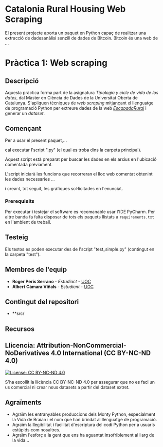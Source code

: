 # Catalonia Rural Housing Web Scraping

El present projecte aporta un paquet en Python capaç de realitzar una extracció de dadesanàlisi senzill de dades de Bitcoin. Bitcoin és
una web de ...

# Pràctica 1: Web scraping

## Descripció

Aquesta pràctica forma part de la asignatura _Tipología y cicle de vida de los dates_, dal Màster en Ciència de Dades de la Universitat Oberta de Catalunya. S'apliquen tècniques de _web scraping_ mitjançant el llenguatge de programació Python per extreure dades de la web [_EscapadaRural_](https://www.escapadarural.com/) i generar un _dataset_.

## Començant

Per a usar el present paquet,...

cal executar l'script ".py" (el qual es troba dins la carpeta principal).

Aquest script està preparat per buscar les dades en els arxius en l'ubicació comentada prèviament.

L'script iniciarà les funcions que recorreran el lloc web comentat obtenint les dades necessaries ...

i creant, tot seguit, les gráfiques sol·licitades en l'enunciat.

### Prerequisits

Per executar i testejar el software es recomanable usar l'IDE PyCharm.
Per altre banda fa falta disposar de tots els paquets llistats a `requirements.txt` en l'ambient de treball.


## Testeig

Els testos es poden executar des de l'script "test_simple.py" (contingut en la carpeta "test").


## Membres de l'equip

* **Roger Peris Serrano** - *Estudiant* - [UOC](https://www.uoc.edu)
* **Albert Cámara Viñals** - *Estudiant* - [UOC](https://www.uoc.edu)

## Contingut del repositori

* **src/

## Recursos


## Llicencia: Attribution-NonCommercial-NoDerivatives 4.0 International (CC BY-NC-ND 4.0) 
[![License: CC BY-NC-ND 4.0](https://img.shields.io/badge/License-CC%20BY--NC--ND%204.0-lightgrey.svg)](https://creativecommons.org/licenses/by-nc-nd/4.0/)

S'ha escollit la llicència CC BY-NC-ND 4.0 per assegurar que no es faci un us comercial ni crear nous datasets a partir del dataset extret.

## Agraïments

* Agraïm les entranyables produccions dels Monty Python, especialment la Vida de Braian i el nom que han brindat al
llenguatge de programació.
* Agraïm la llegibilitat i facilitat d'escriptura del codi Python per a usuaris estúpids com nosaltres.
* Agraïm l'esforç a la gent que ens ha aguantat insofriblement al llarg de la vida...

